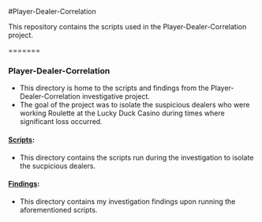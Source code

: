 #Player-Dealer-Correlation

This repository contains the scripts used in the Player-Dealer-Correlation project. 

=======
### Player-Dealer-Correlation
- This directory is home to the scripts and findings from the Player-Dealer-Correlation investigative project. 
- The goal of the project was to isolate the suspicious dealers who were working Roulette at the Lucky Duck Casino during times where significant loss occurred. 
 
#### [Scripts](Scripts):
- This directory contains the scripts run during the investigation to isolate the sucpicious dealers.

#### [Findings](Findings):
- This directory contains my investigation findings upon running the aforementioned scripts.
